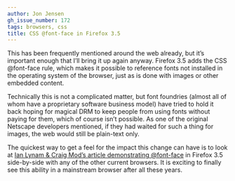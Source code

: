 ```yaml
---
author: Jon Jensen
gh_issue_number: 172
tags: browsers, css
title: CSS @font-face in Firefox 3.5
---
```


This has been frequently mentioned around the web already, but it’s important enough that I’ll bring it up again anyway. Firefox 3.5 adds the CSS @font-face rule, which makes it possible to reference fonts not installed in the operating system of the browser, just as is done with images or other embedded content.

Technically this is not a complicated matter, but font foundries (almost all of whom have a proprietary software business model) have tried to hold it back hoping for magical DRM to keep people from using fonts without paying for them, which of course isn’t possible. As one of the original Netscape developers mentioned, if they had waited for such a thing for images, the web would still be plain-text only.

The quickest way to get a feel for the impact this change can have is to look at [Ian Lynam & Craig Mod’s article demonstrating @font-face](https://craigmod.com/journal/font-face/) in Firefox 3.5 side-by-side with any of the other current browsers. It is exciting to finally see this ability in a mainstream browser after all these years.
